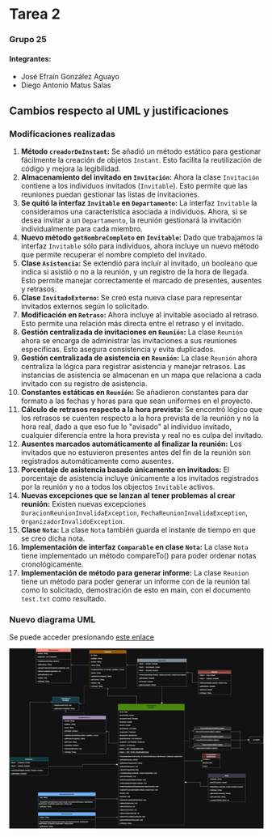 # Tarea 2

### Grupo 25
#### Integrantes:
* José Efraín González Aguayo
* Diego Antonio Matus Salas

## Cambios respecto al UML y justificaciones
### Modificaciones realizadas
1. **Método `creadorDeInstant`:**
   Se añadió un método estático para gestionar fácilmente la creación de objetos `Instant`. Esto facilita la reutilización de código y mejora la legibilidad.
2. **Almacenamiento del invitado en `Invitación`:**
   Ahora la clase `Invitación` contiene a los individuos invitados (`Invitable`). Esto permite que las reuniones puedan gestionar las listas de invitaciones.
3. **Se quitó la interfaz `Invitable` en `Departamento`:**
   La interfaz `Invitable` la consideramos una característica asociada a individuos. Ahora, si se desea invitar a un `Departamento`, la reunión gestionará la invitación individualmente para cada miembro.
4. **Nuevo método `getNombreCompleto` en `Invitable`:**
   Dado que trabajamos la interfaz `Invitable` sólo para individuos, ahora incluye un nuevo método que permite recuperar el nombre completo del invitado.
5. **Clase `Asistencia`:**
   Se extendió para incluir al invitado, un booleano que indica si asistió o no a la reunión, y un registro de la hora de llegada. Esto permite manejar correctamente el marcado de presentes, ausentes y retrasos.
6. **Clase `InvitadoExterno`:**
   Se creó esta nueva clase para representar invitados externos según lo solicitado.
7. **Modificación en `Retraso`:**
   Ahora incluye al invitable asociado al retraso. Esto permite una relación más directa entre el retraso y el invitado.
8. **Gestión centralizada de invitaciones en `Reunión`:**
   La clase `Reunión` ahora se encarga de administrar las invitaciones a sus reuniones específicas. Esto asegura consistencia y evita duplicados.
9. **Gestión centralizada de asistencia en `Reunión`:**
   La clase `Reunión` ahora centraliza la lógica para registrar asistencia y manejar retrasos. Las instancias de asistencia se almacenan en un mapa que relaciona a cada invitado con su registro de asistencia.
10. **Constantes estáticas en `Reunión`:**
    Se añadieron constantes para dar formato a las fechas y horas para que sean uniformes en el proyecto.
11. **Cálculo de retrasos respecto a la hora prevista:**
    Se encontró lógico que los retrasos se cuenten respecto a la hora prevista de la reunión y no la hora real, dado a que eso fue lo "avisado" al individuo invitado, cualquier diferencia entre la hora prevista y real no es culpa del invitado.
12. **Ausentes marcados automáticamente al finalizar la reunión:**
    Los invitados que no estuvieron presentes antes del fin de la reunión son registrados automáticamente como ausentes.
13. **Porcentaje de asistencia basado únicamente en invitados:**
    El porcentaje de asistencia incluye únicamente a los invitados registrados por la reunión y no a todos los objectos `Invitable` activos.
14. **Nuevas excepciones que se lanzan al tener problemas al crear reunión:**
    Existen nuevas excepciones `DuracionReunionInvalidaException`, `FechaReunionInvalidaException`, `OrganizadorInvalidoException`.
15. **Clase `Nota`:**
    La clase `Nota` también guarda el instante de tiempo en que se creo dicha nota.
16. **Implementación de interfaz `Comparable` en clase `Nota`:**
    La clase `Nota` tiene implementado un método compareTo() para poder ordenar notas cronológicamente. 
17. **Implementación de método para generar informe:**
    La clase `Reunion` tiene un método para poder generar un informe con de la reunión tal como lo solicitado, demostración de esto en main, con el documento `test.txt` como resultado.

### Nuevo diagrama UML
Se puede acceder presionando [este enlace](https://raw.githubusercontent.com/Diego-Mtus/Tarea2/refs/heads/main/UML%20Tarea2.png)

![](https://raw.githubusercontent.com/Diego-Mtus/Tarea2/refs/heads/main/UML%20Tarea2.png)
